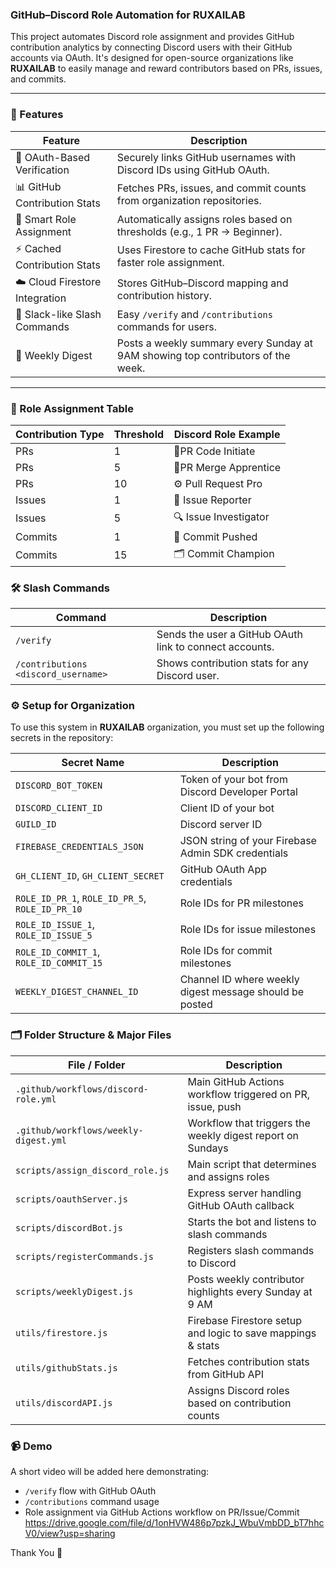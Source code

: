 ### GitHub–Discord Role Automation for RUXAILAB

This project automates Discord role assignment and provides GitHub contribution analytics by connecting Discord users with their GitHub accounts via OAuth. It's designed for open-source organizations like **RUXAILAB** to easily manage and reward contributors based on PRs, issues, and commits.

---
### 🚀 Features

| Feature                    | Description                                                                 |
|---------------------------|-----------------------------------------------------------------------------|
| 🔐 OAuth-Based Verification | Securely links GitHub usernames with Discord IDs using GitHub OAuth.        |
| 📊 GitHub Contribution Stats | Fetches PRs, issues, and commit counts from organization repositories.      |
| 🧠 Smart Role Assignment     | Automatically assigns roles based on thresholds (e.g., 1 PR → Beginner).     |
| ⚡ Cached Contribution Stats | Uses Firestore to cache GitHub stats for faster role assignment.            |
| ☁️ Cloud Firestore Integration | Stores GitHub–Discord mapping and contribution history.                    |
| 🧾 Slack-like Slash Commands | Easy `/verify` and `/contributions` commands for users.                     |
| 📢 Weekly Digest            | Posts a weekly summary every Sunday at 9AM showing top contributors of the week. |
---

### 📌 Role Assignment Table

| Contribution Type | Threshold | Discord Role Example     |
|-------------------|-----------|---------------------------|
| PRs               | 1         | 🔧PR  Code Initiate       |
| PRs               | 5         | 🔩PR Merge Apprentice     |
| PRs               | 10        | ⚙️ Pull Request Pro       |
| Issues            | 1         | 🧐 Issue Reporter         |
| Issues            | 5         | 🔍 Issue Investigator     |
| Commits           | 1         | 🔁 Commit Pushed          |
| Commits           | 15        | 🗂️ Commit Champion        |


### 🛠 Slash Commands

| Command                                | Description                                                   |
|----------------------------------------|---------------------------------------------------------------|
| `/verify`                              | Sends the user a GitHub OAuth link to connect accounts.       |
| `/contributions <discord_username>`    | Shows contribution stats for any Discord user.                |

### ⚙️ Setup for Organization

To use this system in **RUXAILAB** organization, you must set up the following secrets in the repository:

| Secret Name                  | Description                                                              |
|-----------------------------|--------------------------------------------------------------------------|
| `DISCORD_BOT_TOKEN`         | Token of your bot from Discord Developer Portal                          |
| `DISCORD_CLIENT_ID`         | Client ID of your bot                                                    |
| `GUILD_ID`                  | Discord server ID                                                        |
| `FIREBASE_CREDENTIALS_JSON` | JSON string of your Firebase Admin SDK credentials                       |
| `GH_CLIENT_ID`, `GH_CLIENT_SECRET` | GitHub OAuth App credentials                                      |
| `ROLE_ID_PR_1`, `ROLE_ID_PR_5`, `ROLE_ID_PR_10`         | Role IDs for PR milestones                    |
| `ROLE_ID_ISSUE_1`, `ROLE_ID_ISSUE_5`                   | Role IDs for issue milestones                |
| `ROLE_ID_COMMIT_1`, `ROLE_ID_COMMIT_15`               | Role IDs for commit milestones               |
| `WEEKLY_DIGEST_CHANNEL_ID`               | Channel ID where weekly digest message should be posted               |
### 🗂 Folder Structure & Major Files

| File / Folder                            | Description                                                             |
|------------------------------------------|-------------------------------------------------------------------------|
| `.github/workflows/discord-role.yml`     | Main GitHub Actions workflow triggered on PR, issue, push              |
| `.github/workflows/weekly-digest.yml`     | Workflow that triggers the weekly digest report on Sundays              |
| `scripts/assign_discord_role.js`         | Main script that determines and assigns roles                          |
| `scripts/oauthServer.js`                 | Express server handling GitHub OAuth callback                          |
| `scripts/discordBot.js`                  | Starts the bot and listens to slash commands                           |
| `scripts/registerCommands.js`            | Registers slash commands to Discord                                    |
| `scripts/weeklyDigest.js`            | Posts weekly contributor highlights every Sunday at 9 AM                                     |
| `utils/firestore.js`                     | Firebase Firestore setup and logic to save mappings & stats            |
| `utils/githubStats.js`                   | Fetches contribution stats from GitHub API                             |
| `utils/discordAPI.js`                    | Assigns Discord roles based on contribution counts                     |


### 📹 Demo

A short video will be added here demonstrating:

- `/verify` flow with GitHub OAuth
- `/contributions` command usage
- Role assignment via GitHub Actions workflow on PR/Issue/Commit
https://drive.google.com/file/d/1onHVW486p7pzkJ_WbuVmbDD_bT7hhcV0/view?usp=sharing


Thank You 🙏


